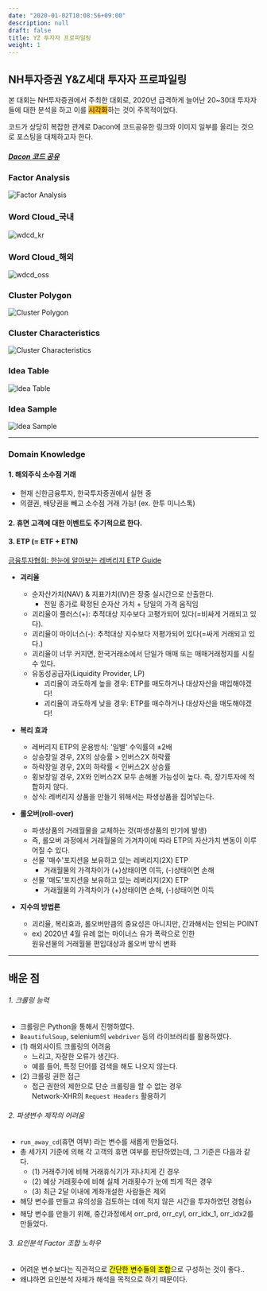 ```yaml
---
date: "2020-01-02T10:08:56+09:00"
description: null
draft: false
title: YZ 투자자 프로파일링
weight: 1
---
```


## NH투자증권 Y&Z세대 투자자 프로파일링

본 대회는 NH투자증권에서 주최한 대회로, 2020년 급격하게 늘어난 20~30대 투자자들에 대한 분석을 하고 이를 <span style='background-color: #ffbf00'>시각화</span>하는 것이 주목적이었다.

코드가 상당히 복잡한 관계로 Dacon에 코드공유한 링크와 이미지 일부를 올리는 것으로 포스팅을 대체하고자 한다.

##### [Dacon 코드 공유](https://dacon.io/competitions/official/235663/codeshare/2209?page=5&dtype=recent&ptype=pub)

### Factor Analysis
![Factor Analysis](images/posts/nh_yz/Factor_Analysis_Diagram.png)

### Word Cloud_국내
![wdcd_kr](images/posts/nh_yz/wdcd_kr.png)

### Word Cloud_해외
![wdcd_oss](images/posts/nh_yz/wdcd_oss.png)

### Cluster Polygon
![Cluster Polygon](images/posts/nh_yz/Cluster_Polygon.png)

### Cluster Characteristics
![Cluster Characteristics](images/posts/nh_yz/Cluster_Characteristic.png)

### Idea Table
![Idea Table](images/posts/nh_yz/idea_table.png)

### Idea Sample
![Idea Sample](images/posts/nh_yz/idea_sample.png)

---

### Domain Knowledge

#### 1. 해외주식 소수점 거래
- 현재 신한금융투자, 한국투자증권에서 실현 중 
- 의결권, 배당권을 빼고 소수점 거래 가능! (ex. 한투 미니스톡)

#### 2. 휴면 고객에 대한 이벤트도 주기적으로 한다.


#### 3. ETP (= ETF + ETN)
[금융투자협회: 한눈에 알아보는 레버리지 ETP Guide](http://www.kifin.or.kr/)
- **괴리율**
  - 순자산가치(NAV) & 지표가치(IV)은 장중 실시간으로 산출한다.
    - 전일 종가로 확정된 순자산 가치 + 당일의 가격 움직임
  - 괴리율이 플러스(+): 추적대상 지수보다 고평가되어 있다(=비싸게 거래되고 있다).
  - 괴리율이 마이너스(-): 추적대상 지수보다 저평가되어 있다(=싸게 거래되고 있다.)
  - 괴리율이 너무 커지면, 한국거래소에서 단일가 매매 또는 매매거래정지를 시킬 수 있다.
  - 유동성공급자(Liquidity Provider, LP)
    - 괴리율이 과도하게 높을 경우: ETP를 매도하거나 대상자산을 매입해야겠다!
    - 괴리율이 과도하게 낮을 경우: ETP를 매수하거나 대상자산을 매도해야겠다!
    
- **복리 효과**
  - 레버리지 ETP의 운용방식: '일별' 수익률의 &pm;2배
  - 상승장일 경우, 2X의 상승률 > 인버스2X 하락률
  - 하락장일 경우, 2X의 하락률 < 인버스2X 상승률
  - 횡보장일 경우, 2X와 인버스2X 모두 손해볼 가능성이 높다. 즉, 장기투자에 적합하지 않다.
  - 상식: 레버리지 상품을 만들기 위해서는 파생상품을 집어넣는다.

- **롤오버(roll-over)**
  - 파생상품의 거래월물을 교체하는 것(파생상품의 만기에 발생)
  - 즉, 롤오버 과정에서 거래월물의 가겨차이에 따라 ETP의 자산가치 변동이 이루어질 수 있다.
  - 선물 '매수'포지션을 보유하고 있는 레버리지(2X) ETP
    - 거래월물의 가격차이가 (+)상태이면 이득, (-)상태이면 손해
  - 선물 '매도'포지션을 보유하고 있는 레버리지(2X) ETP
    - 거래월물의 가격차이가 (+)상태이면 손해, (-)상태이면 이득

- **지수의 방법론**
  - 괴리율, 복리효과, 롤오버만큼의 중요성은 아니지만, 간과해서는 안되는 POINT
  - ex) 2020년 4월 유례 없는 마이너스 유가 폭락으로 인한 <br> 원유선물의 거래월물 편입대상과 롤오버 방식 변화

---

## 배운 점
###### 1. 크롤링 능력
  - 크롤링은 Python을 통해서 진행하였다.
  - `BeautifulSoup`, selenium의 `webdriver` 등의 라이브러리를 활용하였다.
  - (1) 해외사이트 크롤링의 어려움
    - 느리고, 자잘한 오류가 생긴다.
    - 예를 들어, 특정 단어를 검색을 해도 나오지 않는다.
  - (2) 크롤링 권한 접근
    - 접근 권한의 제한으로 단순 크롤링을 할 수 없는 경우<br>Network-XHR의 `Request Headers` 활용하기
###### 2. 파생변수 제작의 어려움
  - `run_away_cd`(휴면 여부)  라는 변수를 새롭게 만들었다.
  - 총 세가지 기준에 의해 각 고객의 휴면 여부를 판단하였는데, 그 기준은 다음과 같다.
    - (1) 거래주기에 비해 거래휴식기가 지나치게 긴 경우
    - (2) 예상 거래횟수에 비해 실제 거래횟수가 눈에 띄게 적은 경우
    - (3) 최근 2달 이내에 계좌개설한 사람들은 제외
  - 해당 변수를 만들고 유의성을 검토하는 데에 적지 않은 시간을 투자하였던 경험👍
  - 해당 변수를 만들기 위해, 중간과정에서 orr_prd, orr_cyl, orr_idx_1, orr_idx2를 만들었다.
###### 3. 요인분석 Factor 조합 노하우
  - 어려운 변수보다는 직관적으로 <mark>간단한 변수들의 조합</mark>으로 구성하는 것이 좋다..
  - 왜냐하면 요인분석 자체가 해석을 목적으로 하기 때문이다.

<br>
<br>